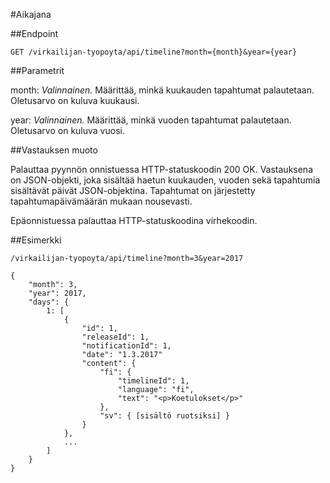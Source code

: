 #Aikajana

##Endpoint

`GET /virkailijan-tyopoyta/api/timeline?month={month}&year={year}`

##Parametrit

month: *Valinnainen.* Määrittää, minkä kuukauden tapahtumat palautetaan.
Oletusarvo on kuluva kuukausi.

year: *Valinnainen.* Määrittää, minkä vuoden tapahtumat palautetaan.
Oletusarvo on kuluva vuosi.

##Vastauksen muoto

Palauttaa pyynnön onnistuessa HTTP-statuskoodin 200 OK. Vastauksena on
JSON-objekti, joka sisältää haetun kuukauden, vuoden sekä tapahtumia sisältävät
päivät JSON-objektina. Tapahtumat on järjestetty tapahtumapäivämäärän mukaan nousevasti.

Epäonnistuessa palauttaa HTTP-statuskoodina virhekoodin.

##Esimerkki

`/virkailijan-tyopoyta/api/timeline?month=3&year=2017`

```
{
    "month": 3,
    "year": 2017,
    "days": {
        1: [
            {
                "id": 1,
                "releaseId": 1,
                "notificationId": 1,
                "date": "1.3.2017"
                "content": {
                    "fi": {
                        "timelineId": 1,
                        "language": "fi",
                        "text": "<p>Koetulokset</p>"
                    },
                    "sv": { [sisältö ruotsiksi] }
                }
            },
            ...
        ]
    }
}
```
